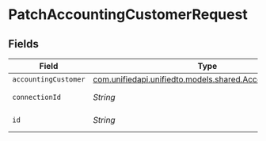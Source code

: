 # PatchAccountingCustomerRequest


## Fields

| Field                                                                                                  | Type                                                                                                   | Required                                                                                               | Description                                                                                            |
| ------------------------------------------------------------------------------------------------------ | ------------------------------------------------------------------------------------------------------ | ------------------------------------------------------------------------------------------------------ | ------------------------------------------------------------------------------------------------------ |
| `accountingCustomer`                                                                                   | [com.unifiedapi.unifiedto.models.shared.AccountingCustomer](../../models/shared/AccountingCustomer.md) | :heavy_minus_sign:                                                                                     | N/A                                                                                                    |
| `connectionId`                                                                                         | *String*                                                                                               | :heavy_check_mark:                                                                                     | ID of the connection                                                                                   |
| `id`                                                                                                   | *String*                                                                                               | :heavy_check_mark:                                                                                     | ID of the Customer                                                                                     |